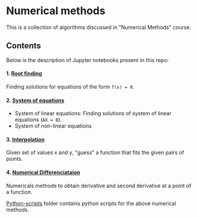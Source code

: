 # Numerical methods

This is a collection of algorithms discussed in "Numerical Methods" course.

## Contents

Below is the description of Jupyter notebooks present in this repo:

#### 1. [Root finding](root-finding.ipynb)

Finding solutions for equations of the form `f(x) = 0`.

#### 2. [System of equations](system-of-equations.ipynb)

- System of linear equations: Finding solutions of system of linear equations (`AX = B`).
- System of non-linear equations

#### 3. [Interpolation](interpolation.ipynb)

Given set of values x and y, "guess" a function that fits the given pairs of points.

#### 4. [Numerical Differenciataion](numerical-differenciation.ipynb)

Numericals methods to obtain derivative and second derivative at a point of a function.

[Python-scripts](Python-scripts) folder contains python scripts for the above
numerical methods.